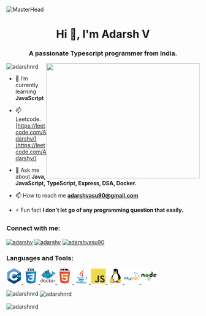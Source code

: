 ![MasterHead](https://www.geeksforgeeks.org/wp-content/uploads/Java.png)

<h1 align="center">Hi 👋, I'm Adarsh V</h1>
<h3 align="center">A passionate Typescript programmer from India.</h3>
<img align ="right" height="300" width="400" src="https://media.giphy.com/media/qgQUggAC3Pfv687qPC/giphy.gif" >

<p align="left"> <img src="https://komarev.com/ghpvc/?username=adarshnrd&label=Profile%20views&color=0e75b6&style=flat" alt="adarshnrd" /> </p>

- 🌱 I’m currently learning **JavaScript**

- 📫 Leetcode. [https://leetcode.com/Adarshv/](https://leetcode.com/Adarshv/)

- 💬 Ask me about **Java, JavaScript, TypeScript, Express, DSA, Docker.**

- 📫 How to reach me **adarshvasu90@gmail.com**

- ⚡ Fun fact **I don't let go of any programming question that easily.**

<h3 align="left">Connect with me:</h3>
<p align="left">
<a href="https://www.linkedin.com/in/theadarshv/" target="blank"><img align="center" src="https://raw.githubusercontent.com/rahuldkjain/github-profile-readme-generator/master/src/images/icons/Social/linked-in-alt.svg" alt="adarshv" height="30" width="40" /></a>
<a href="https://www.leetcode.com/adarshv" target="blank"><img align="center" src="https://raw.githubusercontent.com/rahuldkjain/github-profile-readme-generator/master/src/images/icons/Social/leet-code.svg" alt="adarshv" height="30" width="40" /></a>
<a href="https://auth.geeksforgeeks.org/user/adarshvasu90" target="blank"><img align="center" src="https://raw.githubusercontent.com/rahuldkjain/github-profile-readme-generator/master/src/images/icons/Social/geeks-for-geeks.svg" alt="adarshvasu90" height="30" width="40" /></a>
</p>

<h3 align="left">Languages and Tools:</h3>
<p align="left"> <a href="https://www.w3schools.com/cpp/" target="_blank" rel="noreferrer"> <img src="https://raw.githubusercontent.com/devicons/devicon/master/icons/cplusplus/cplusplus-original.svg" alt="cplusplus" width="40" height="40"/> </a> <a href="https://www.w3schools.com/css/" target="_blank" rel="noreferrer"> <img src="https://raw.githubusercontent.com/devicons/devicon/master/icons/css3/css3-original-wordmark.svg" alt="css3" width="40" height="40"/> </a> <a href="https://www.docker.com/" target="_blank" rel="noreferrer"> <img src="https://raw.githubusercontent.com/devicons/devicon/master/icons/docker/docker-original-wordmark.svg" alt="docker" width="40" height="40"/> </a> <a href="https://www.w3.org/html/" target="_blank" rel="noreferrer"> <img src="https://raw.githubusercontent.com/devicons/devicon/master/icons/html5/html5-original-wordmark.svg" alt="html5" width="40" height="40"/> </a> <a href="https://www.java.com" target="_blank" rel="noreferrer"> <img src="https://raw.githubusercontent.com/devicons/devicon/master/icons/java/java-original.svg" alt="java" width="40" height="40"/> </a> <a href="https://developer.mozilla.org/en-US/docs/Web/JavaScript" target="_blank" rel="noreferrer"> <img src="https://raw.githubusercontent.com/devicons/devicon/master/icons/javascript/javascript-original.svg" alt="javascript" width="40" height="40"/> </a> <a href="https://www.linux.org/" target="_blank" rel="noreferrer"> <img src="https://raw.githubusercontent.com/devicons/devicon/master/icons/linux/linux-original.svg" alt="linux" width="40" height="40"/> </a> <a href="https://www.mysql.com/" target="_blank" rel="noreferrer"> <img src="https://raw.githubusercontent.com/devicons/devicon/master/icons/mysql/mysql-original-wordmark.svg" alt="mysql" width="40" height="40"/> </a> <a href="https://nodejs.org" target="_blank" rel="noreferrer"> <img src="https://raw.githubusercontent.com/devicons/devicon/master/icons/nodejs/nodejs-original-wordmark.svg" alt="nodejs" width="40" height="40"/> </a> </p>

<p><img align="left" src="https://github-readme-stats.vercel.app/api/top-langs?username=adarshnrd&show_icons=true&locale=en&layout=compact" alt="adarshnrd" /></p>

<p>&nbsp;<img align="center" src="https://github-readme-stats.vercel.app/api?username=adarshnrd&show_icons=true&locale=en" alt="adarshnrd" /></p>

<p><img align="center" src="https://github-readme-streak-stats.herokuapp.com/?user=adarshnrd&" alt="adarshnrd" /></p>
